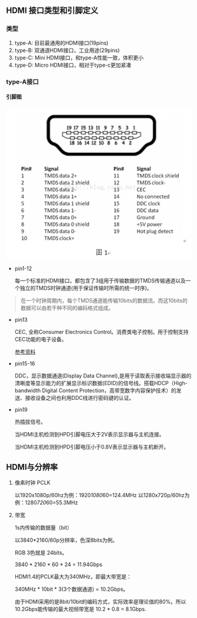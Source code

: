 ## HDMI 接口类型和引脚定义

### 类型
1. type-A: 目前最通用的HDMI接口(19pins)
2. type-B: 双通道HDMI接口，工业用途(29pins)
3. type-C: Mini HDMI接口，和type-A性能一致，体积更小
4. type-D: Micro HDMI接口，相对于type-c更加紧凑



### type-A接口

#### 引脚图

![hdmi-pins](images/hdmi-pins.jpg)

- pin1-12

    每一个标准的HDMI接口，都包含了3组用于传输数据的TMDS传输通道以及一个独立的TMDS时钟通道(用于保证传输时所需的统一时序)。

> 在一个时钟周期内，每个TMDS通道能传输10bits的数据流。而这10bits的数据可以由若干种不同的编码格式组成。

- pin13

    CEC, 全称Consumer Electronics Control。消费类电子控制。用于控制支持CEC功能的电子设备。

    [参考资料](http://www.360doc.com/content/14/0506/21/6973384_375317504.shtml)


- pin15-16

    DDC，显示数据通道(Display Data Channel),是用于读取表示接收端显示器的清晰度等显示能力的扩展显示标识数据(EDID)的信号线。搭载HDCP（High-bandwidth Digital Content Protection，高带宽数字内容保护技术）的发送、接收设备之间也利用DDC线进行密码键的认证。

- pin19

    热插拔信号。

    当HDMI主机检测到HPD引脚电压大于2V表示显示器与主机连接。

    当HDMI主机检测到HPD引脚电压小于0.8V表示显示器与主机断开。



## HDMI与分辨率

1. 像素时钟 PCLK

    以1920x1080p/60hz为例：1920*1080*60=124.4MHz
    以1280x720p/60hz为例：1280*720*60=55.3MHz

2. 带宽

    1s内传输的数据量（bit）

    以3840*2160/60p分辨率，色深8bits为例。

    RGB 3色就是 24bits。

    3840 * 2160 * 60 * 24 = 11.94Gbps 

    HDMI1.4的PCLK最大为340MHz，即最大带宽是：

    340MHz * 10bit * 3(3个数据通道) = 10.2Gbps。

    由于HDMI采用的是8bit/10bit的编码方式，实际效率是理论值的80%。所以10.2Gbps能传输的最大视频带宽是 10.2 * 0.8 = 8.1Gbps.

    